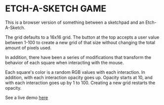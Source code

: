 # ETCH-A-SKETCH GAME 

This is a browser version of something between a sketchpad and an Etch-A-Sketch.

The grid defaults to a 16x16 grid. The button at the top accepts a user value between 1-100 to create a new grid of that size without changing the total amount of pixels used. 

In addition, there have been a series of modifications that transform the behavior of each square when interacting with the mouse.

Each square's color is a random RGB values with each interaction. In addition, with each interaction opacity goes up. Opacity starts at 10, and with each interaction goes up by 1 to 100. Creating a new grid restarts the opacity.

See a live demo [here](pchova.github.io/etch-a-sketch)